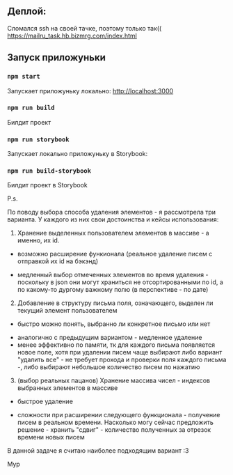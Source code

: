 
## Деплой:
Сломался ssh на своей тачке, поэтому только так((
https://mailru_task.hb.bizmrg.com/index.html

## Запуск приложуньки

### `npm start`

Запускает приложуньку локально:
[http://localhost:3000](http://localhost:3000)

### `npm run build`

Билдит проект

### `npm run storybook`

Запускает локально приложуньку в Storybook:

### `npm run build-storybook`

Билдит проект в Storybook


P.s.

По поводу выбора способа удаления элементов - я рассмотрела три варианта. У каждого из них свои достоинства и кейсы использования:

1. Хранение выделенных пользователем элементов в массиве - а именно, их id. 
+ возможно расширение функионала (реальное удаление писем с отправкой их id на бэкэнд)
- медленный выбор отмеченных элементов во время удаления - поскольку в json они могут храниться не отсортированными по id, а по какому-то дургому важному полю (в перспективе - по дате)
2. Добавление в структуру письма поля, означающего, выделен ли текущий элемент пользователем
+ быстро можно понять, выбранно ли конкретное письмо или нет
- аналогично с предыдущим вариантом - медленное удаление
- менее эффективно по памяти, тк для каждого письма появляется новое поле, хотя при удалении писем чаще выбирают либо вариант "удалить все" - не требует прохода и проверки поля каждого письма -, либо выбирают небольшое количество писем по нажатию
3. (выбор реальных пацанов) Хранение массива чисел - индексов выбранных элементов в массиве
+ быстрое удаление
- сложности при расширении следующего функционала - получение писем в реальном времени. Насколько могу сейчас предложить решение - хранить "сдвиг" - количество полученных за отрезок времени новых писем

В данной задаче я считаю наиболее подходящим вариант :3

Мур 


